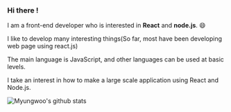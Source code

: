 ### Hi there ! 


<!--
**myungwoo-Y/myungwoo-Y** is a ✨ _special_ ✨ repository because its `README.md` (this file) appears on your GitHub profile.

Here are some ideas to get you started:

- 🔭 I’m currently working on ...
- 🌱 I’m currently learning ...
- 👯 I’m looking to collaborate on ...
- 🤔 I’m looking for help with ...
- 💬 Ask me about ...
- 📫 How to reach me: ...
- 😄 Pronouns: ...
- ⚡ Fun fact: ...
-->

I am a front-end developer who is interested in <b>React</b> and <b>node.js</b>. 😄

I like to develop many interesting things(So far, most have been developing web page using react.js)

The main language is JavaScript, and other languages can be used at basic levels. 

I take an interest in how to make a large scale application using React and Node.js.


![Myungwoo's github stats](https://github-readme-stats.vercel.app/api?username=myungwoo-Y&show_icons=true)

